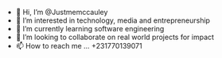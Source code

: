 - 👋 Hi, I’m @Justmemccauley
- 👀 I’m interested in technology, media and entrepreneurship
- 🌱 I’m currently learning software engineering
- 💞️ I’m looking to collaborate on real world projects for impact
- 📫 How to reach me ... +231770139071

<!---
Justmemccauley/Justmemccauley is a ✨ special ✨ repository because its `README.md` (this file) appears on your GitHub profile.
You can click the Preview link to take a look at your changes.
--->
